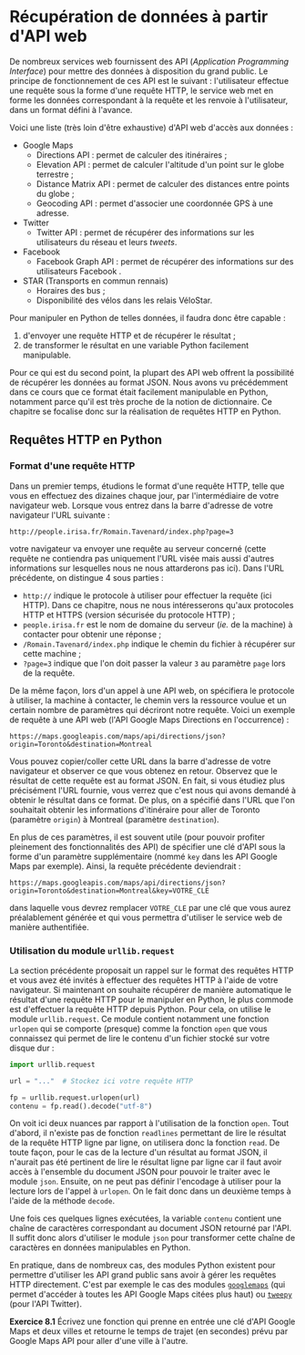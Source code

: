# Récupération de données à partir d'API web

De nombreux services web fournissent des API (_Application Programming Interface_) pour mettre des données à disposition du grand public. Le principe de fonctionnement de ces API est le suivant : l'utilisateur effectue une requête sous la forme d'une requête HTTP, le service web met en forme les données correspondant à la requête et les renvoie à l'utilisateur, dans un format défini à l'avance.

Voici une liste (très loin d'être exhaustive) d'API web d'accès aux données :

* Google Maps
    * Directions API : permet de calculer des itinéraires ;
    * Elevation API : permet de calculer l'altitude d'un point sur le globe terrestre ;
    * Distance Matrix API : permet de calculer des distances entre points du globe ;
    * Geocoding API : permet d'associer une coordonnée GPS à une adresse.
* Twitter
    * Twitter API : permet de récupérer des informations sur les utilisateurs du réseau et leurs _tweets_.
* Facebook
    * Facebook Graph API : permet de récupérer des informations sur des utilisateurs Facebook .
* STAR (Transports en commun rennais)
    * Horaires des bus ;
    * Disponibilité des vélos dans les relais VéloStar.


Pour manipuler en Python de telles données, il faudra donc être capable :

1. d'envoyer une requête HTTP et de récupérer le résultat ;
2. de transformer le résultat en une variable Python facilement manipulable.

Pour ce qui est du second point, la plupart des API web offrent la possibilité de récupérer les données au format JSON.
Nous avons vu précédemment dans ce cours que ce format était facilement manipulable en Python, notamment parce qu'il est très proche de la notion de dictionnaire.
Ce chapitre se focalise donc sur la réalisation de requêtes HTTP en Python.

## Requêtes HTTP en Python

### Format d'une requête HTTP

Dans un premier temps, étudions le format d'une requête HTTP, telle que vous en effectuez des dizaines chaque jour, par l'intermédiaire de votre navigateur web.
Lorsque vous entrez dans la barre d'adresse de votre navigateur l'URL suivante :

```
http://people.irisa.fr/Romain.Tavenard/index.php?page=3
```

votre navigateur va envoyer une requête au serveur concerné (cette requête ne contiendra pas uniquement l'URL visée mais aussi d'autres informations sur lesquelles nous ne nous attarderons pas ici).
Dans l'URL précédente, on distingue 4 sous parties :

* `http://` indique le protocole à utiliser pour effectuer la requête (ici HTTP). Dans ce chapitre, nous ne nous intéresserons qu'aux protocoles HTTP et HTTPS (version sécurisée du protocole HTTP) ;
* `people.irisa.fr` est le nom de domaine du serveur (_ie._ de la machine) à contacter pour obtenir une réponse ;
* `/Romain.Tavenard/index.php` indique le chemin du fichier à récupérer sur cette machine ;
* `?page=3` indique que l'on doit passer la valeur `3` au paramètre `page` lors de la requête.

De la même façon, lors d'un appel à une API web, on spécifiera le protocole à utiliser, la machine à contacter, le chemin vers la ressource voulue et un certain nombre de paramètres qui décriront notre requête.
Voici un exemple de requête à une API web (l'API Google Maps Directions en l'occurrence) :
```
https://maps.googleapis.com/maps/api/directions/json?origin=Toronto&destination=Montreal
```

Vous pouvez copier/coller cette URL dans la barre d'adresse de votre navigateur et observer ce que vous obtenez en retour.
Observez que le résultat de cette requête est au format JSON.
En fait, si vous étudiez plus précisément l'URL fournie, vous verrez que c'est nous qui avons demandé à obtenir le résultat dans ce format.
De plus, on a spécifié dans l'URL que l'on souhaitait obtenir les informations d'itinéraire pour aller de Toronto (paramètre `origin`) à Montreal (paramètre `destination`).

En plus de ces paramètres, il est souvent utile (pour pouvoir profiter pleinement des fonctionnalités des API) de spécifier une clé d'API sous la forme d'un paramètre supplémentaire (nommé `key` dans les API Google Maps par exemple).
Ainsi, la requête précédente deviendrait :
```
https://maps.googleapis.com/maps/api/directions/json?origin=Toronto&destination=Montreal&key=VOTRE_CLE
```

dans laquelle vous devrez remplacer `VOTRE_CLE` par une clé que vous aurez préalablement générée et qui vous permettra d'utiliser le service web de manière authentifiée.

### Utilisation du module `urllib.request`

La section précédente proposait un rappel sur le format des requêtes HTTP et vous avez été invités à effectuer des requêtes HTTP à l'aide de votre navigateur.
Si maintenant on souhaite récupérer de manière automatique le résultat d'une requête HTTP pour le manipuler en Python, le plus commode est d'effectuer la requête HTTP depuis Python.
Pour cela, on utilise le module `urllib.request`. Ce module contient notamment une fonction `urlopen` qui se comporte (presque) comme la fonction `open` que vous connaissez qui permet de lire le contenu d'un fichier stocké sur votre disque dur :
```python
import urllib.request

url = "..."  # Stockez ici votre requête HTTP

fp = urllib.request.urlopen(url)
contenu = fp.read().decode("utf-8")
```

On voit ici deux nuances par rapport à l'utilisation de la fonction `open`.
Tout d'abord, il n'existe pas de fonction `readlines` permettant de lire le résultat de la requête HTTP ligne par ligne, on utilisera donc la fonction `read`.
De toute façon, pour le cas de la lecture d'un résultat au format JSON, il n'aurait pas été pertinent de lire le résultat ligne par ligne car il faut avoir accès à l'ensemble du document JSON pour pouvoir le traiter avec le module `json`.
Ensuite, on ne peut pas définir l'encodage à utiliser pour la lecture lors de l'appel à `urlopen`.
On le fait donc dans un deuxième temps à l'aide de la méthode `decode`.

Une fois ces quelques lignes exécutées, la variable `contenu` contient une chaîne de caractères correspondant au document JSON retourné par l'API.
Il suffit donc alors d'utiliser le module `json` pour transformer cette chaîne de caractères en données manipulables en Python.

En pratique, dans de nombreux cas, des modules Python existent pour permettre d'utiliser les API grand public sans avoir à gérer les requêtes HTTP directement.
C'est par exemple le cas des modules [`googlemaps`](https://googlemaps.github.io/google-maps-services-python/docs/) (qui permet d'accéder à toutes les API Google Maps citées plus haut) ou [`tweepy`](http://docs.tweepy.org/en/latest/) (pour l'API Twitter).

**Exercice 8.1**
Écrivez une fonction qui prenne en entrée une clé d'API Google Maps et deux villes et retourne le temps de trajet (en secondes) prévu par Google Maps API pour aller d'une ville à l'autre.
